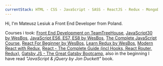 ```yaml
---
currentStack: HTML - CSS - JavaScript - SASS - ReactJS - Redux - MongoDB - Styled Components - CSS Modules - GraphQL - Gatsby - GIT - NPM - Webpack - Babel - Firebase
---
```


Hi, I'm Mateusz Lesiuk a Front End Developer from Poland.

Courses i took: [Front End Development on TeamTreeHouse](https://teamtreehouse.com/tracks/front-end-web-development), [JavaScript30 by WesBos](https://javascript30.com/), [JavaScript ES6, ES7, ES8 by WesBos](https://es6.io/), [The Complete JavaScript Course](https://www.udemy.com/the-complete-javascript-course/), [React For Beginner by WesBos](https://reactforbeginners.com/), [Learn Redux by WesBos](https://learnredux.com/), [Modern React with Redux](https://www.udemy.com/react-redux/), [React - The Complete Guide (incl Hooks, React Router, Redux)](https://www.udemy.com/react-the-complete-guide-incl-redux/), [Gatsby JS - The Great Gatsby Bootcamp](https://www.youtube.com/watch?v=8t0vNu2fCCM), also in the beginning I have read *"JavaScript & jQuery by Jon Duckett"* book.